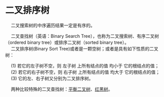 
# 二叉排序树  
<!-- 
什么是二叉排序树？ 
https://mp.weixin.qq.com/s/9-M9V12JBl41PiygZUgJ_w

-->
&emsp; 二叉搜索树的中序遍历结果一定是有序的。  

&emsp; 二叉查找树（英语：Binary Search Tree），也称为二叉搜索树、有序二叉树（ordered binary tree）或排序二叉树（sorted binary tree）。  
&emsp; 二叉排序树(Binary Sort Tree)或者是一颗空树；或者是具有如下性质的二叉树：  

&emsp; (1) 若它的左子树不空，则 左子树 上所有结点的值 均小于 它的根结点的值；  
&emsp; (2) 若它的右子树不空，则 右子树 上所有结点的值 均大于 它的根结点的值；  
&emsp; (3) 它的左、右子树又分别为二叉排序树。  

&emsp; 两种比较特殊的二叉查找树：[平衡二叉树](/docs/functioncture/AVL.md)、[红黑树](/docs/functioncture/redBlack.md)。
